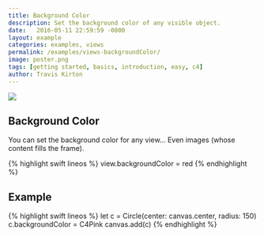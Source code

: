 ```yaml
---
title: Background Color
description: Set the background color of any visible object.
date:   2016-05-11 22:59:59 -0800
layout: example
categories: examples, views
permalink: /examples/views-backgroundColor/
image: poster.png
tags: [getting started, basics, introduction, easy, c4]
author: Travis Kirton
---
```

![](backgroundColor.png)

## Background Color
You can set the background color for any view... Even images (whose content fills the frame).

{% highlight swift lineos %}
view.backgroundColor = red
{% endhighlight %}

## Example
{% highlight swift lineos %}
let c = Circle(center: canvas.center, radius: 150)
c.backgroundColor = C4Pink
canvas.add(c)
{% endhighlight %}
